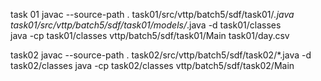 task 01
javac --source-path . task01/src/vttp/batch5/sdf/task01/*.java task01/src/vttp/batch5/sdf/task01/models/*.java -d task01/classes         
java -cp task01/classes vttp/batch5/sdf/task01/Main task01/day.csv

task02
javac --source-path . task02/src/vttp/batch5/sdf/task02/*.java -d task02/classes
java -cp task02/classes vttp/batch5/sdf/task02/Main